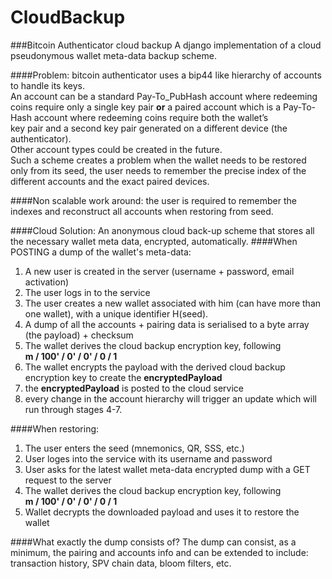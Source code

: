 # CloudBackup
###Bitcoin Authenticator cloud backup
A django implementation of a cloud pseudonymous wallet meta-data backup scheme.

####Problem:
 bitcoin authenticator uses a bip44 like hierarchy of accounts to handle its keys.<br>
An account can be a standard Pay-To_PubHash account where redeeming coins require only a single key pair <b>or</b> a paired account which is a Pay-To-Hash account where redeeming coins require both the wallet’s<br>
key pair and a second key pair generated on a different device (the authenticator).<br>
Other account types could be created in the future.<br>
Such a scheme creates a problem when the wallet needs to be restored only from its seed, the user needs to remember the precise index of the different accounts and the exact paired devices.
 
####Non scalable work around:
 the user is required to remember the indexes and reconstruct
 all accounts when restoring from seed.<br>
 
####Cloud Solution:
An anonymous cloud back-up scheme that stores all the necessary wallet meta data, encrypted, automatically.
####When POSTING a dump of the wallet's meta-data:
 <ol>
      <li>A new user is created in the server (username + password, email activation)</li>
      <li>The user logs in to the service</li>
      <li>The user creates a new wallet associated with him (can have more than one wallet), with a unique identifier H(seed).</li>
       <li>A dump of all the accounts + pairing data is serialised to a byte array (the payload) + checksum</li>
       <li>The wallet derives the cloud backup encryption key, following<br> <b>m / 100' / 0' / 0' / 0 / 1</b></li>
       <li>The wallet encrypts the payload with the derived cloud backup encryption key to create the <b>encryptedPayload</b></li>
       <li>the <b>encryptedPayload</b> is posted to the cloud service</li>
       <li>every change in the account hierarchy will trigger an update which will run through stages 4-7.</li>
  </ol>

####When restoring:
  <ol>
  <li>The user enters the seed (mnemonics, QR, SSS, etc.) </li> 
  <li>User loges into the service with its username and password </li>
  <li>User asks for the latest wallet meta-data encrypted dump with a GET request to the server</li>
  <li>The wallet derives the cloud backup encryption key, following<br> <b>m / 100' / 0' / 0' / 0 / 1</b></li>
  <li>Wallet decrypts the downloaded payload and uses it to restore the wallet</li>
  </ol>

####What exactly the dump consists of?
The dump can consist, as a minimum, the pairing and accounts info and can be extended to include: transaction history, SPV chain data, bloom filters, etc.